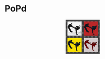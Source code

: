 # PoPd
<p align="center">
  <img width="110" height="110" src="https://github.com/vijishmadhavan/PoPd/blob/master/Images/unnamed-tile.jpg">
</p>

